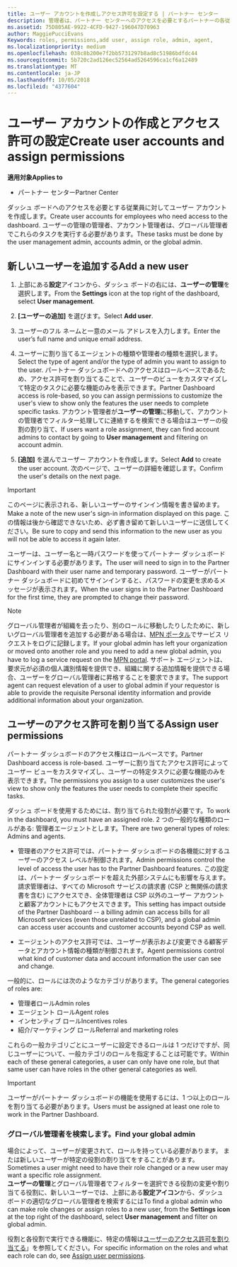 ```yaml
---
title: ユーザー アカウントを作成しアクセス許可を設定する | パートナー センター
description: 管理者は、パートナー センターへのアクセスを必要とするパートナーの各従業員に対してユーザー アカウントを作成します。
ms.assetid: 75D805AE-9922-4CFD-9427-196047D70963
author: MaggiePucciEvans
Keywords: roles, permissions,add user, assign role, admin, agent,
ms.localizationpriority: medium
ms.openlocfilehash: 038c8b200e7f2bb5731297b8ad8c51986bdfdc44
ms.sourcegitcommit: 5b720c2ad126ec52564ad5264596ca1cf6a12489
ms.translationtype: MT
ms.contentlocale: ja-JP
ms.lasthandoff: 10/05/2018
ms.locfileid: "4377604"
---
```

# <a name="create-user-accounts-and-assign-permissions"></a><span data-ttu-id="ff409-103">ユーザー アカウントの作成とアクセス許可の設定</span><span class="sxs-lookup"><span data-stu-id="ff409-103">Create user accounts and assign permissions</span></span>

**<span data-ttu-id="ff409-104">適用対象</span><span class="sxs-lookup"><span data-stu-id="ff409-104">Applies to</span></span>**

-  <span data-ttu-id="ff409-105">パートナー センター</span><span class="sxs-lookup"><span data-stu-id="ff409-105">Partner Center</span></span>

<span data-ttu-id="ff409-106">ダッシュ ボードへのアクセスを必要とする従業員に対してユーザー アカウントを作成します。</span><span class="sxs-lookup"><span data-stu-id="ff409-106">Create user accounts for employees who need access to the dashboard.</span></span> <span data-ttu-id="ff409-107">ユーザーの管理の管理者、アカウント管理者は、グローバル管理者でこれらのタスクを実行する必要があります。</span><span class="sxs-lookup"><span data-stu-id="ff409-107">These tasks must be done by the user management admin, accounts admin, or the global admin.</span></span> 


## <a name="add-a-new-user"></a><span data-ttu-id="ff409-108">新しいユーザーを追加する</span><span class="sxs-lookup"><span data-stu-id="ff409-108">Add a new user</span></span>

1. <span data-ttu-id="ff409-109">上部にある**設定**アイコンから、ダッシュ ボードの右には、**ユーザーの管理**を選択します。</span><span class="sxs-lookup"><span data-stu-id="ff409-109">From the **Settings** icon at the top right of the dashboard, select **User management**.</span></span>

2.  <span data-ttu-id="ff409-110">**[ユーザーの追加]** を選びます。</span><span class="sxs-lookup"><span data-stu-id="ff409-110">Select **Add user**.</span></span>

3.  <span data-ttu-id="ff409-111">ユーザーのフル ネームと一意のメール アドレスを入力します。</span><span class="sxs-lookup"><span data-stu-id="ff409-111">Enter the user’s full name and unique email address.</span></span>

4.  <span data-ttu-id="ff409-112">ユーザーに割り当てるエージェントの種類や管理者の種類を選択します。</span><span class="sxs-lookup"><span data-stu-id="ff409-112">Select the type of agent and/or the type of admin you want to assign to the user.</span></span> <span data-ttu-id="ff409-113">パートナー ダッシュボードへのアクセスはロールベースであるため、アクセス許可を割り当てることで、ユーザーのビューをカスタマイズして特定のタスクに必要な機能のみを表示できます。</span><span class="sxs-lookup"><span data-stu-id="ff409-113">Partner Dashboard access is role-based, so you can assign permissions to customize the user's view to show only the features the user needs to complete specific tasks.</span></span>  <span data-ttu-id="ff409-114">アカウント管理者が**ユーザーの管理**に移動して、アカウントの管理者でフィルター処理してに連絡するを検索できる場合はユーザーの役割の割り当て、</span><span class="sxs-lookup"><span data-stu-id="ff409-114">If users want a role assignment, they can find account admins to contact by going to **User management** and filtering on account admin.</span></span>

5.  <span data-ttu-id="ff409-115">**[追加]** を選んでユーザー アカウントを作成します。</span><span class="sxs-lookup"><span data-stu-id="ff409-115">Select **Add** to create the user account.</span></span> <span data-ttu-id="ff409-116">次のページで、ユーザーの詳細を確認します。</span><span class="sxs-lookup"><span data-stu-id="ff409-116">Confirm the user's details on the next page.</span></span>

> [!IMPORTANT]  
> <span data-ttu-id="ff409-117">このページに表示される、新しいユーザーのサインイン情報を書き留めます。</span><span class="sxs-lookup"><span data-stu-id="ff409-117">Make a note of the new user's sign-in information displayed on this page.</span></span> <span data-ttu-id="ff409-118">この情報は後から確認できないため、必ず書き留めて新しいユーザーに送信してください。</span><span class="sxs-lookup"><span data-stu-id="ff409-118">Be sure to copy and send this information to the new user as you will not be able to access it again later.</span></span> 

<span data-ttu-id="ff409-119">ユーザーは、ユーザー名と一時パスワードを使ってパートナー ダッシュボードにサインインする必要があります。</span><span class="sxs-lookup"><span data-stu-id="ff409-119">The user will need to sign in to the Partner Dashboard with their user name and temporary password.</span></span> <span data-ttu-id="ff409-120">ユーザーがパートナー ダッシュボードに初めてサインインすると、パスワードの変更を求めるメッセージが表示されます。</span><span class="sxs-lookup"><span data-stu-id="ff409-120">When the user signs in to the Partner Dashboard for the first time, they are prompted to change their password.</span></span> 

> [!NOTE]  
>  <span data-ttu-id="ff409-121">グローバル管理者が組織を去ったり、別のロールに移動したりしたために、新しいグローバル管理者を追加する必要がある場合は、[MPN ポータル](https://partner.microsoft.com/support)でサービス リクエストをログに記録します。</span><span class="sxs-lookup"><span data-stu-id="ff409-121">If your global admin has left your organization or moved onto another role and you need to add a new global admin, you have to log a service request on the [MPN portal](https://partner.microsoft.com/support).</span></span> <span data-ttu-id="ff409-122">サポート エージェントは、要求元が必須の個人識別情報を提供でき、組織に関する追加情報を提供できる場合、ユーザーをグローバル管理者に昇格することを要求できます。</span><span class="sxs-lookup"><span data-stu-id="ff409-122">The support agent can request elevation of a user to global admin if your requestor is able to provide the requisite Personal identity information and provide additional information about your organization.</span></span>

## <a name="assign-user-permissions"></a><span data-ttu-id="ff409-123">ユーザーのアクセス許可を割り当てる</span><span class="sxs-lookup"><span data-stu-id="ff409-123">Assign user permissions</span></span>

<span data-ttu-id="ff409-124">パートナー ダッシュボードのアクセス権はロールベースです。</span><span class="sxs-lookup"><span data-stu-id="ff409-124">Partner Dashboard access is role-based.</span></span> <span data-ttu-id="ff409-125">ユーザーに割り当てたアクセス許可によってユーザー ビューをカスタマイズし、ユーザーの特定タスクに必要な機能のみを表示できます。</span><span class="sxs-lookup"><span data-stu-id="ff409-125">The permissions you assign to a user customizes the user's view to show only the features the user needs to complete their specific tasks.</span></span> 

<span data-ttu-id="ff409-126">ダッシュ ボードを使用するためには、割り当てられた役割が必要です。</span><span class="sxs-lookup"><span data-stu-id="ff409-126">To work in the dashboard, you must have an assigned role.</span></span>  <span data-ttu-id="ff409-127">2 つの一般的な種類のロールがある: 管理者エージェントとします。</span><span class="sxs-lookup"><span data-stu-id="ff409-127">There are two general types of roles: Admins and agents.</span></span>

- <span data-ttu-id="ff409-128">管理者のアクセス許可では、パートナー ダッシュボードの各機能に対するユーザーのアクセス レベルが制御されます。</span><span class="sxs-lookup"><span data-stu-id="ff409-128">Admin permissions control the level of access the user has to the Partner Dashboard features.</span></span> <span data-ttu-id="ff409-129">この設定は、パートナー ダッシュボードを超えた外部システムにも影響を与えます。請求管理者は、すべての Microsoft サービスの請求書 (CSP と無関係の請求書を含む) にアクセスでき、全体管理者は CSP 以外のユーザー アカウントと顧客アカウントにもアクセスできます。</span><span class="sxs-lookup"><span data-stu-id="ff409-129">This setting has impact outside of the Partner Dashboard -- a billing admin can access bills for all Microsoft services (even those unrelated to CSP), and a global admin can access user accounts and customer accounts beyond CSP as well.</span></span>

- <span data-ttu-id="ff409-130">エージェントのアクセス許可では、ユーザーが表示および変更できる顧客データとアカウント情報の種類が制御されます。</span><span class="sxs-lookup"><span data-stu-id="ff409-130">Agent permissions control what kind of customer data and account information the user can see and change.</span></span>
    
<span data-ttu-id="ff409-131">一般的に、ロールには次のようなカテゴリがあります。</span><span class="sxs-lookup"><span data-stu-id="ff409-131">The general categories of roles are:</span></span> 
- <span data-ttu-id="ff409-132">管理者ロール</span><span class="sxs-lookup"><span data-stu-id="ff409-132">Admin roles</span></span>
- <span data-ttu-id="ff409-133">エージェント ロール</span><span class="sxs-lookup"><span data-stu-id="ff409-133">Agent roles</span></span>
- <span data-ttu-id="ff409-134">インセンティブ ロール</span><span class="sxs-lookup"><span data-stu-id="ff409-134">Incentives roles</span></span>
- <span data-ttu-id="ff409-135">紹介/マーケティング ロール</span><span class="sxs-lookup"><span data-stu-id="ff409-135">Referral and marketing roles</span></span>


<span data-ttu-id="ff409-136">これらの一般カテゴリごとにユーザーに設定できるロールは 1 つだけですが、同じユーザーについて、一般カテゴリのロールを指定することは可能です。</span><span class="sxs-lookup"><span data-stu-id="ff409-136">Within each of these general categories, a user can only have one role, but that same user can have roles in the other general categories as well.</span></span> 

>[!Important]
><span data-ttu-id="ff409-137">ユーザーがパートナー ダッシュボードの機能を使用するには、1 つ以上のロールを割り当てる必要があります。</span><span class="sxs-lookup"><span data-stu-id="ff409-137">Users must be assigned at least one role to work in the Partner Dashboard.</span></span>


### <a name="find-your-global-admin"></a><span data-ttu-id="ff409-138">グローバル管理者を検索します。</span><span class="sxs-lookup"><span data-stu-id="ff409-138">Find your global admin</span></span>

<span data-ttu-id="ff409-139">場合によって、ユーザーが変更されて、ロールを持っている必要があります。 または新しいユーザーが特定の役割の割り当てをすることがあります。</span><span class="sxs-lookup"><span data-stu-id="ff409-139">Sometimes a user might need to have their role changed or a new user may want a specific role assignment.</span></span>  
<span data-ttu-id="ff409-140">**ユーザーの管理**とグローバル管理者でフィルターを選択できる役割の変更や割り当てる役割に、新しいユーザーでは、上部にある**設定アイコン**から、ダッシュ ボードの適切なグローバル管理者を検索するには</span><span class="sxs-lookup"><span data-stu-id="ff409-140">To find a global admin who can make role changes or assign roles to a new user, from the **Settings icon** at the top right of the dashboard, select **User management** and filter on global admin.</span></span> 

<span data-ttu-id="ff409-141">役割と各役割で実行できる機能に、特定の情報は[ユーザーのアクセス許可を割り当てる](permissions-overview.md)」を参照してください。</span><span class="sxs-lookup"><span data-stu-id="ff409-141">For specific information on the roles and what each role can do, see [Assign user permissions](permissions-overview.md).</span></span>





